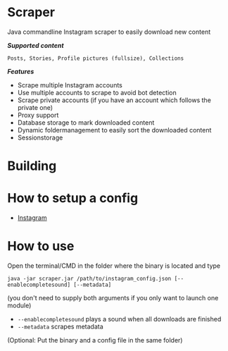 # Scraper

Java commandline Instagram scraper to easily download new content

***Supported content***

`Posts, Stories, Profile pictures (fullsize), Collections`

***Features***

* Scrape multiple Instagram accounts
* Use multiple accounts to scrape to avoid bot detection
* Scrape private accounts (if you have an account which follows the private one)
* Proxy support
* Database storage to mark downloaded content
* Dynamic foldermanagement to easily sort the downloaded content
* Sessionstorage 

# Building


# How to setup a config 

* [Instagram](config_example/instagram_config_tutorial.md)

# How to use

Open the terminal/CMD in the folder where the binary is located and type


`java -jar scraper.jar /path/to/instagram_config.json [--enablecompletesound] [--metadata]`

(you don't need to supply both arguments if you only want to launch one module)

* `--enablecompletesound` plays a sound when all downloads are finished
* `--metadata` scrapes metadata

(Optional: Put the binary and a config file in the same folder)
